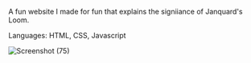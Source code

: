 A fun website I made for fun that explains the signiiance of Janquard's Loom.

Languages: HTML, CSS, Javascript

![Screenshot (75)](https://github.com/quangshuynh/Janquard-s-Loom/assets/3589146/9f371b37-2577-4e05-a1b9-fcb29d8a146e)
